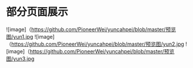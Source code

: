 # 部分页面展示
![image]（https://github.com/PioneerWei/yuncahpei/blob/master/预览图/yun1.jpg
![image]（https://github.com/PioneerWei/yuncahpei/blob/master/预览图/yun2.jpg
![image]（https://github.com/PioneerWei/yuncahpei/blob/master/预览图/yun3.jpg


